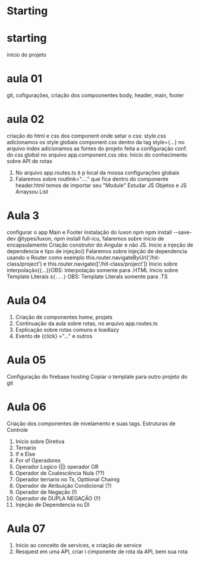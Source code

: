 # Starting

# starting 
inicio do projeto 

# aula 01
git, cofigurações, criação dos compoonentes body, header, main, footer 

# aula 02
criação do html e css dos component
onde setar o css:
style.css adicionamos os style globais
component.css
dentro da tag style={...}
no arquivo index adicionamos as fontes do projeto
feita a configuração conf. do css globsl no srquivo app.component.css
obs: Inicio do conhecimento sobre API de rotas
1. No arquivo app.routes.ts é p local da mossa configurações globais
2. Falaremos sobre routlink="...." que fica dentro do componente header.html
temos de importar seu "Module"
Estudar JS Objetos e JS Arraysou List

# Aula 3 
configurar o app Main e Footer
instalação do luxon npm npm install --save-dev @types/luxon, npm install full-icu, falaremos sobre inicio de encapsulamento 
Criação construtor do Angular e não JS.
Inicio a injeção de dependencia e tipo de injeção()
Falaremos sobre injeção de dependencia usando o Router como exemplo this.router.navigateByUrl('/hit-class/project') e this.router.navigate(['/hit-class/project'])
Inicio sobre interpolação{{...}}OBS: Interpolação somente para .HTML 
Inicio sobre Template Literais `${...}` OBS: Template Literals somente para .TS

# Aula 04
1. Criação de componentes home, projets
2. Continuação da aula sobre rotas, no arquivo app.routes.ts
3. Explicação sobre rotas comuns e loadlazy
4. Evento de {click} ="..." e outros

# Aula 05
Configuração do firebase hosting 
Copiar o template para outro projeto do git

# Aula 06
Criação dos componentes de nivelamento e suas tags.
Estruturas de Controle
1. Inicio sobre Diretiva 
2. Ternario
3. If e Else
4. For of
Operadores 
1. Operador Logico (||) operador OR
2. Operador de Coalescência Nula (??)
3. Operador ternario no Ts, Opttional Chainig
4. Operador de Atribuição Condicional (?)
5. Operador de Negação (!)
6. Operador de DUPLA NEGAÇÃO (!!)
7. Injeção de Dependencia ou DI

# Aula 07
1. Inicio ao conceito de services, e criação de service
2. Resquest em uma API, criar i cimponente de rota da API, bem sua rota
